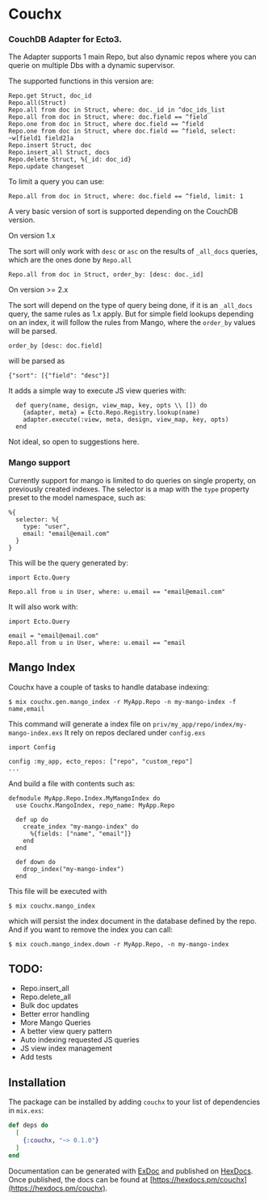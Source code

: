 # Couchx

### CouchDB Adapter for Ecto3.

The Adapter supports 1 main Repo, but also dynamic repos where you can querie on multiple Dbs with a dynamic supervisor.

The supported functions in this version are:

```
Repo.get Struct, doc_id
Repo.all(Struct)
Repo.all from doc in Struct, where: doc._id in ^doc_ids_list
Repo.all from doc in Struct, where: doc.field == ^field
Repo.one from doc in Struct, where doc.field == ^field
Repo.one from doc in Struct, where doc.field == ^field, select: ~w[field1 field2]a
Repo.insert Struct, doc
Repo.insert_all Struct, docs
Repo.delete Struct, %{_id: doc_id}
Repo.update changeset
```

To limit a query you can use:

```
Repo.all from doc in Struct, where: doc.field == ^field, limit: 1
```

A very basic version of sort is supported depending on the CouchDB version.

On version 1.x

The sort will only work with `desc` or `asc` on the results of `_all_docs` queries,
which are the ones done by `Repo.all`

```
Repo.all from doc in Struct, order_by: [desc: doc._id]
```

On version >= 2.x

The sort will depend on the type of query being done, if it is an `_all_docs` query, the same rules as 1.x apply.
But for simple field lookups depending on an index, it will follow the rules from Mango, where the `order_by` values will be parsed.

```
order_by [desc: doc.field]
```

will be parsed as

```
{"sort": [{"field": "desc"}]
```

It adds a simple way to execute JS view queries with:

```
  def query(name, design, view_map, key, opts \\ []) do
    {adapter, meta} = Ecto.Repo.Registry.lookup(name)
    adapter.execute(:view, meta, design, view_map, key, opts)
  end
```

Not ideal, so open to suggestions here.

### Mango support

Currently support for mango is limited to do queries on single property, on previously created indexes.
The selector is a map with the `type` property preset to the model namespace, such as:

```
%{
  selector: %{
    type: "user",
    email: "email@email.com"
  }
}
```

This will be the query generated by:

```
import Ecto.Query

Repo.all from u in User, where: u.email == "email@email.com"
```

It will also work with:

```
import Ecto.Query

email = "email@email.com"
Repo.all from u in User, where: u.email == ^email
```

## Mango Index

Couchx have a couple of tasks to handle database indexing:

```
$ mix couchx.gen.mango_index -r MyApp.Repo -n my-mango-index -f name,email
```

This command will generate a index file on `priv/my_app/repo/index/my-mango-index.exs`
It rely on repos declared under `config.exs`

```
import Config

config :my_app, ecto_repos: ["repo", "custom_repo"]
...
```

And build a file with contents such as:

```
defmodule MyApp.Repo.Index.MyMangoIndex do
  use Couchx.MangoIndex, repo_name: MyApp.Repo

  def up do
    create_index "my-mango-index" do
      %{fields: ["name", "email"]}
    end
  end

  def down do
    drop_index("my-mango-index")
  end
```

This file will be executed with

```
$ mix couchx.mango_index
```

which will persist the index document in the database defined by the repo.
And if you want to remove the index you can call:

`$ mix couch.mango_index.down -r MyApp.Repo, -n my-mango-index`

## TODO:

* Repo.insert_all
* Repo.delete_all
* Bulk doc updates
* Better error handling
* More Mango Queries
* A better view query pattern
* Auto indexing requested JS queries
* JS view index management
* Add tests

## Installation

The package can be installed by adding `couchx` to your list of dependencies in `mix.exs`:

```elixir
def deps do
  [
    {:couchx, "~> 0.1.0"}
  ]
end
```

Documentation can be generated with [ExDoc](https://github.com/elixir-lang/ex_doc)
and published on [HexDocs](https://hexdocs.pm). Once published, the docs can
be found at [https://hexdocs.pm/couchx](https://hexdocs.pm/couchx).
